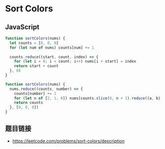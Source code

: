# Sort Colors

## JavaScript
```javascript
function sortColors(nums) {
  let counts = [0, 0, 0]
  for (let num of nums) counts[num] += 1
  
  counts.reduce((start, count, index) => {
    for (let i = 0; i < count; i++) nums[i + start] = index
    return start + count
  }, 0)
}
```

```javascript
function sortColors(nums) {
  nums.reduce((counts, number) => {
    counts[number] += 1
    for (let n of [2, 1, 0]) nums[counts.slice(0, n + 1).reduce((a, b) => a + b, 0) - 1] = n
    return counts
  }, [0, 0, 0])
}
```

## 题目链接
* https://leetcode.com/problems/sort-colors/description
